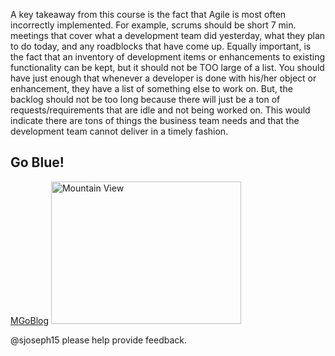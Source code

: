 A key takeaway from this course is the fact that Agile is most often incorrectly implemented. For example, scrums should be short 7 min. meetings that cover what a development team did yesterday, what they plan to do today, and any roadblocks that have come up. Equally important, is the fact that an inventory of development items or enhancements to existing functionality can be kept, but it should not be TOO large of a list. You should have just enough that whenever a developer is done with his/her object or enhancement, they have a list of something else to work on. But, the backlog should not be too long because there will just be a ton of requests/requirements that are idle and not being worked on. This would indicate there are tons of things the business team needs and that the development team cannot deliver in a timely fashion.


<h2>Go Blue!</h2>
<a href="http://www.mgoblog.com">MGoBlog</a>
<img src="http://www.ngngsports.com/wp-content/uploads/2014/10/michigan-football.jpg" alt="Mountain View" style="width:304px;height:228px">

</body>
</html>

@sjoseph15 please help provide feedback.

